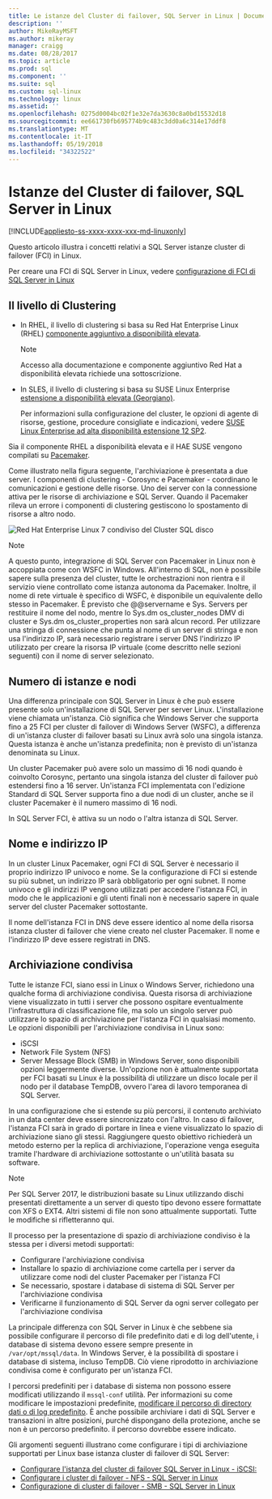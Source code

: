 ```yaml
---
title: Le istanze del Cluster di failover, SQL Server in Linux | Documenti Microsoft
description: ''
author: MikeRayMSFT
ms.author: mikeray
manager: craigg
ms.date: 08/28/2017
ms.topic: article
ms.prod: sql
ms.component: ''
ms.suite: sql
ms.custom: sql-linux
ms.technology: linux
ms.assetid: ''
ms.openlocfilehash: 0275d0004bc02f1e32e7da3630c8a0bd15532d18
ms.sourcegitcommit: ee661730fb695774b9c483c3dd0a6c314e17ddf8
ms.translationtype: MT
ms.contentlocale: it-IT
ms.lasthandoff: 05/19/2018
ms.locfileid: "34322522"
---
```

# <a name="failover-cluster-instances---sql-server-on-linux"></a>Istanze del Cluster di failover, SQL Server in Linux

[!INCLUDE[appliesto-ss-xxxx-xxxx-xxx-md-linuxonly](../includes/appliesto-ss-xxxx-xxxx-xxx-md-linuxonly.md)]

Questo articolo illustra i concetti relativi a SQL Server istanze cluster di failover (FCI) in Linux. 

Per creare una FCI di SQL Server in Linux, vedere [configurazione di FCI di SQL Server in Linux](sql-server-linux-shared-disk-cluster-configure.md)

## <a name="the-clustering-layer"></a>Il livello di Clustering

* In RHEL, il livello di clustering si basa su Red Hat Enterprise Linux (RHEL) [componente aggiuntivo a disponibilità elevata](https://access.redhat.com/documentation/en-US/Red_Hat_Enterprise_Linux/6/pdf/High_Availability_Add-On_Overview/Red_Hat_Enterprise_Linux-6-High_Availability_Add-On_Overview-en-US.pdf). 

    > [!NOTE] 
    > Accesso alla documentazione e componente aggiuntivo Red Hat a disponibilità elevata richiede una sottoscrizione. 

* In SLES, il livello di clustering si basa su SUSE Linux Enterprise [estensione a disponibilità elevata (Georgiano)](https://www.suse.com/products/highavailability).

    Per informazioni sulla configurazione del cluster, le opzioni di agente di risorse, gestione, procedure consigliate e indicazioni, vedere [SUSE Linux Enterprise ad alta disponibilità estensione 12 SP2](https://www.suse.com/documentation/sle-ha-12/index.html).

Sia il componente RHEL a disponibilità elevata e il HAE SUSE vengono compilati su [Pacemaker](http://clusterlabs.org/).

Come illustrato nella figura seguente, l'archiviazione è presentata a due server. I componenti di clustering - Corosync e Pacemaker - coordinano le comunicazioni e gestione delle risorse. Uno dei server con la connessione attiva per le risorse di archiviazione e SQL Server. Quando il Pacemaker rileva un errore i componenti di clustering gestiscono lo spostamento di risorse a altro nodo.  

![Red Hat Enterprise Linux 7 condiviso del Cluster SQL disco](./media/sql-server-linux-shared-disk-cluster-red-hat-7-configure/LinuxCluster.png) 


> [!NOTE]
> A questo punto, integrazione di SQL Server con Pacemaker in Linux non è accoppiata come con WSFC in Windows. All'interno di SQL, non è possibile sapere sulla presenza del cluster, tutte le orchestrazioni non rientra e il servizio viene controllato come istanza autonoma da Pacemaker. Inoltre, il nome di rete virtuale è specifico di WSFC, è disponibile un equivalente dello stesso in Pacemaker. È previsto che @@servername e Sys. Servers per restituire il nome del nodo, mentre lo Sys.dm os_cluster_nodes DMV di cluster e Sys.dm os_cluster_properties non sarà alcun record. Per utilizzare una stringa di connessione che punta al nome di un server di stringa e non usa l'indirizzo IP, sarà necessario registrare i server DNS l'indirizzo IP utilizzato per creare la risorsa IP virtuale (come descritto nelle sezioni seguenti) con il nome di server selezionato.

## <a name="number-of-instances-and-nodes"></a>Numero di istanze e nodi

Una differenza principale con SQL Server in Linux è che può essere presente solo un'installazione di SQL Server per server Linux. L'installazione viene chiamata un'istanza. Ciò significa che Windows Server che supporta fino a 25 FCI per cluster di failover di Windows Server (WSFC), a differenza di un'istanza cluster di failover basati su Linux avrà solo una singola istanza. Questa istanza è anche un'istanza predefinita; non è previsto di un'istanza denominata su Linux. 

Un cluster Pacemaker può avere solo un massimo di 16 nodi quando è coinvolto Corosync, pertanto una singola istanza del cluster di failover può estendersi fino a 16 server. Un'istanza FCI implementata con l'edizione Standard di SQL Server supporta fino a due nodi di un cluster, anche se il cluster Pacemaker è il numero massimo di 16 nodi.

In SQL Server FCI, è attiva su un nodo o l'altra istanza di SQL Server.

## <a name="ip-address-and-name"></a>Nome e indirizzo IP
In un cluster Linux Pacemaker, ogni FCI di SQL Server è necessario il proprio indirizzo IP univoco e nome. Se la configurazione di FCI si estende su più subnet, un indirizzo IP sarà obbligatorio per ogni subnet. Il nome univoco e gli indirizzi IP vengono utilizzati per accedere l'istanza FCI, in modo che le applicazioni e gli utenti finali non è necessario sapere in quale server del cluster Pacemaker sottostante.

Il nome dell'istanza FCI in DNS deve essere identico al nome della risorsa istanza cluster di failover che viene creato nel cluster Pacemaker.
Il nome e l'indirizzo IP deve essere registrati in DNS.

## <a name="shared-storage"></a>Archiviazione condivisa
Tutte le istanze FCI, siano essi in Linux o Windows Server, richiedono una qualche forma di archiviazione condivisa. Questa risorsa di archiviazione viene visualizzato in tutti i server che possono ospitare eventualmente l'infrastruttura di classificazione file, ma solo un singolo server può utilizzare lo spazio di archiviazione per l'istanza FCI in qualsiasi momento. Le opzioni disponibili per l'archiviazione condivisa in Linux sono:

- iSCSI
- Network File System (NFS)
- Server Message Block (SMB) in Windows Server, sono disponibili opzioni leggermente diverse. Un'opzione non è attualmente supportata per FCI basati su Linux è la possibilità di utilizzare un disco locale per il nodo per il database TempDB, ovvero l'area di lavoro temporanea di SQL Server.

In una configurazione che si estende su più percorsi, il contenuto archiviato in un data center deve essere sincronizzato con l'altro. In caso di failover, l'istanza FCI sarà in grado di portare in linea e viene visualizzato lo spazio di archiviazione siano gli stessi. Raggiungere questo obiettivo richiederà un metodo esterno per la replica di archiviazione, l'operazione venga eseguita tramite l'hardware di archiviazione sottostante o un'utilità basata su software. 

>[!NOTE]
>Per SQL Server 2017, le distribuzioni basate su Linux utilizzando dischi presentati direttamente a un server di questo tipo devono essere formattate con XFS o EXT4. Altri sistemi di file non sono attualmente supportati. Tutte le modifiche si rifletteranno qui.

Il processo per la presentazione di spazio di archiviazione condiviso è la stessa per i diversi metodi supportati:

- Configurare l'archiviazione condivisa
- Installare lo spazio di archiviazione come cartella per i server da utilizzare come nodi del cluster Pacemaker per l'istanza FCI
- Se necessario, spostare i database di sistema di SQL Server per l'archiviazione condivisa
- Verificarne il funzionamento di SQL Server da ogni server collegato per l'archiviazione condivisa

La principale differenza con SQL Server in Linux è che sebbene sia possibile configurare il percorso di file predefinito dati e di log dell'utente, i database di sistema devono essere sempre presente in `/var/opt/mssql/data`. In Windows Server, è la possibilità di spostare i database di sistema, incluso TempDB. Ciò viene riprodotto in archiviazione condivisa come è configurato per un'istanza FCI.

I percorsi predefiniti per i database di sistema non possono essere modificati utilizzando il `mssql-conf` utilità. Per informazioni su come modificare le impostazioni predefinite, [modificare il percorso di directory dati o di log predefinito](sql-server-linux-configure-mssql-conf.md#datadir). È anche possibile archiviare i dati di SQL Server e transazioni in altre posizioni, purché dispongano della protezione, anche se non è un percorso predefinito. il percorso dovrebbe essere indicato.

Gli argomenti seguenti illustrano come configurare i tipi di archiviazione supportati per Linux base istanza cluster di failover di SQL Server:

- [Configurare l'istanza del cluster di failover SQL Server in Linux - iSCSI:](sql-server-linux-shared-disk-cluster-configure-iscsi.md)
- [Configurare i cluster di failover - NFS - SQL Server in Linux](sql-server-linux-shared-disk-cluster-configure-nfs.md)
- [Configurazione di cluster di failover - SMB - SQL Server in Linux](sql-server-linux-shared-disk-cluster-configure-smb.md)

